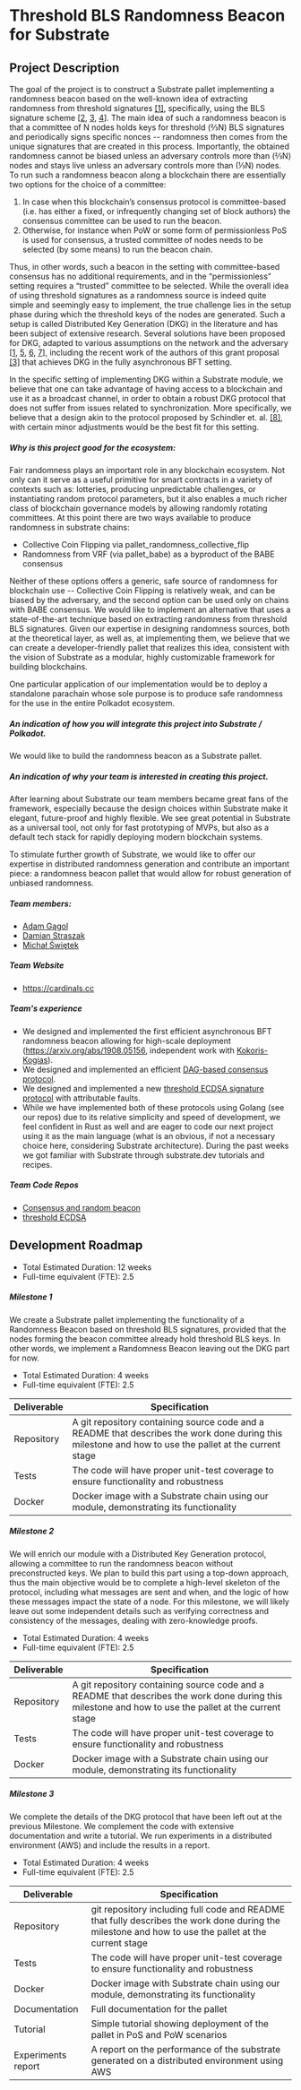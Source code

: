# Threshold BLS Randomness Beacon for Substrate

## Project Description

The goal of the project is to construct a Substrate pallet implementing a randomness beacon based on the well-known idea of extracting randomness from threshold signatures [[1]](https://link.springer.com/article/10.1007/s00145-005-0318-0), specifically, using the BLS signature scheme [[2](https://www.iacr.org/archive/pkc2003/25670031/25670031.pdf), [3](https://arxiv.org/pdf/1908.05156.pdf), [4](https://arxiv.org/pdf/1805.04548.pdf)]. The main idea of such a randomness beacon is that a committee of N nodes holds keys for threshold (⅔N) BLS signatures and periodically signs specific nonces -- randomness then comes from the unique signatures that are created in this process. Importantly, the obtained randomness cannot be biased unless an adversary controls more than (⅔N) nodes and stays live unless an adversary controls more than (⅓N) nodes. 
To run such a randomness beacon along a blockchain there are essentially two options for the choice of a committee:
1. In case when this blockchain’s consensus protocol is committee-based (i.e. has either a fixed, or infrequently changing set of block authors) the consensus committee can be used to run the beacon.
2. Otherwise, for instance when PoW or some form of permissionless PoS is used for consensus, a trusted committee of nodes needs to be selected (by some means) to run the beacon chain.

Thus, in other words, such a beacon in the setting with committee-based consensus has no additional requirements, and in the “permissionless” setting requires a “trusted” committee to be selected.
While the overall idea of using threshold signatures as a randomness source is indeed quite simple and seemingly easy to implement, the true challenge lies in the setup phase during which the threshold keys of the nodes are generated. Such a setup is called Distributed Key Generation (DKG) in the literature and has been subject of extensive research. Several solutions have been proposed for DKG, adapted to various assumptions on the network and the adversary [[1](https://link.springer.com/article/10.1007/s00145-005-0318-0), [5](https://link.springer.com/chapter/10.1007/3-540-46416-6_47), [6](https://link.springer.com/chapter/10.1007/3-540-36563-X_26), [7](https://cypherpunks.ca/~iang/pubs/DKG.pdf)], including the recent work of the authors of this grant proposal [[3]](https://arxiv.org/pdf/1908.05156.pdf) that achieves DKG in the fully asynchronous BFT setting. 

In the specific setting of implementing DKG within a Substrate module, we believe that one can take advantage of having access to a blockchain and use it as a broadcast channel, in order to obtain a robust DKG protocol that does not suffer from issues related to synchronization. More specifically, we believe that a design akin to the protocol proposed by  Schindler et. al. [[8]](https://eprint.iacr.org/2019/985), with certain minor adjustments would be the best fit for this setting.

##### Why is this project good for the ecosystem:

Fair randomness plays an important role in any blockchain ecosystem. Not only can it serve as a useful primitive for smart contracts in a variety of contexts such as: lotteries, producing unpredictable challenges, or instantiating random protocol parameters, but it also enables a much richer class of blockchain governance models by allowing randomly rotating committees. At this point there are two ways available to produce randomness in substrate chains:
- Collective Coin Flipping via pallet_randomness_collective_flip
- Randomness from VRF (via pallet_babe) as a byproduct of the BABE consensus 

Neither of these options offers a generic, safe source of randomness for blockchain use -- Collective Coin Flipping is relatively weak, and can be biased by the adversary, and the second option can be used only on chains with BABE consensus. We would like to implement an alternative that uses a state-of-the-art technique based on extracting randomness from threshold BLS signatures. Given our expertise in designing randomness sources, both at the theoretical layer, as well as, at implementing them, we believe that we can create a developer-friendly pallet that realizes this idea, consistent with the vision of Substrate as a modular, highly customizable framework for building blockchains. 

One particular application of our implementation would be to deploy a standalone parachain whose sole purpose is to produce safe randomness for the use in the entire Polkadot ecosystem. 


##### An indication of how you will integrate this project into Substrate / Polkadot.

We would like to build the randomness beacon as a Substrate pallet.


##### An indication of why your team is interested in creating this project.

After learning about Substrate our team members became great fans of the framework, especially because the design choices within Substrate make it elegant, future-proof and highly flexible. We see great potential in Substrate as a universal tool, not only for fast prototyping of MVPs, but also as a default tech stack for rapidly deploying modern blockchain systems. 

To stimulate further growth of Substrate, we would like to offer our expertise in distributed randomness generation and contribute an important piece: a randomness beacon pallet that would allow for robust generation of unbiased randomness.


##### Team members:
* [Adam Gągol](https://www.linkedin.com/in/adam-g%C4%85gol-b07904154/)
* [Damian Straszak](https://www.linkedin.com/in/damian-straszak-98a2601a5/)
* [Michał Świętek](https://www.linkedin.com/in/micha%C5%82-%C5%9Bwi%C4%99tek-40720b168/)

##### Team Website	
* https://cardinals.cc


##### Team's experience
* We designed and implemented the first efficient asynchronous BFT randomness beacon allowing for high-scale deployment (https://arxiv.org/abs/1908.05156, independent work with [Kokoris-Kogias](https://arxiv.org/abs/1908.05156)). 
* We designed and implemented an efficient [DAG-based consensus protocol](https://arxiv.org/abs/1908.05156).
* We designed and implemented a new [threshold ECDSA signature protocol](https://eprint.iacr.org/2020/498) with attributable faults.
* While we have implemented both of these protocols using Golang (see our repos) due to its relative simplicity and speed of development, we feel confident in Rust as well and are eager to code our next project using it as the main language (what is an obvious, if not a necessary choice here, considering Substrate architecture). During the past weeks we got familiar with Substrate through substrate.dev tutorials and recipes. 


##### Team Code Repos
* [Consensus and random beacon](https://gitlab.com/alephledger/consensus-go)
* [threshold ECDSA](https://gitlab.com/cardinals1/threshold-ecdsa)


## Development Roadmap

* Total Estimated Duration: 12 weeks
* Full-time equivalent (FTE): 2.5

##### Milestone 1
We create a Substrate pallet implementing the functionality of a Randomness Beacon based on threshold BLS signatures, provided that the nodes forming the beacon committee already hold threshold BLS keys. In other words, we implement a Randomness Beacon leaving out the DKG part for now.
* Total Estimated Duration: 4 weeks
* Full-time equivalent (FTE): 2.5

| Deliverable  | Specification                                                                                                                                          | 
|--------------|--------------------------------------------------------------------------------------------------------------------------------------------------------|
| Repository   | A git repository containing source code and a README that describes the work done during this milestone and how to use the pallet at the current stage |
| Tests        | The code will have proper unit-test coverage to ensure functionality and robustness                                                                    | 
| Docker       | Docker image with a Substrate chain using our module, demonstrating its functionality                                                                  | 

##### Milestone 2
We will enrich our module with a Distributed Key Generation protocol, allowing a committee to run the randomness beacon without preconstructed keys. We plan to build this part using a top-down approach, thus the main objective would be to complete a high-level skeleton of the protocol, including what messages are sent and when, and the logic of how these messages impact the state of a node. For this milestone, we will likely leave out some independent details such as verifying correctness and consistency of the messages, dealing with zero-knowledge proofs.

* Total Estimated Duration: 4 weeks
* Full-time equivalent (FTE): 2.5

| Deliverable  | Specification                                                                                                                                          | 
|--------------|--------------------------------------------------------------------------------------------------------------------------------------------------------|
| Repository   | A git repository containing source code and a README that describes the work done during this milestone and how to use the pallet at the current stage |
| Tests        | The code will have proper unit-test coverage to ensure functionality and robustness                                                                    | 
| Docker       | Docker image with a Substrate chain using our module, demonstrating its functionality                                                                  | 


##### Milestone 3
We complete the details of the DKG protocol that have been left out at the previous Milestone. We complement the code with extensive documentation and write a tutorial. We run experiments in a distributed environment (AWS) and include the results in a report.

* Total Estimated Duration: 4 weeks
* Full-time equivalent (FTE): 2.5

| Deliverable        | Specification                                                                                                                                        |
|--------------------|------------------------------------------------------------------------------------------------------------------------------------------------------|
| Repository         | git repository including full code and README that fully describes the work done during the milestone and how to use the pallet at the current stage |
| Tests              | The code will have proper unit-test coverage to ensure functionality and robustness                                                                  |
| Docker             | Docker image with Substrate chain using our module, demonstrating its functionality                                                                  |
| Documentation      | Full documentation for the pallet                                                                                                                    |
| Tutorial           | Simple tutorial showing deployment of the pallet in PoS and PoW scenarios                                                                            |
| Experiments report | A report on the performance of the substrate generated on a distributed environment using AWS                                                        |
